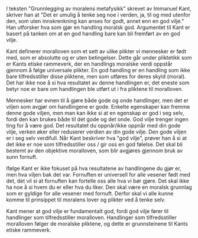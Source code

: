 I teksten "Grunnlegging av moralens metafysikk" skrevet av Immanuel Kant, skriver han at  "Det er umulig å tenke seg noe i verden, ja, til og med utenfor den, som uten innskrenkning kan anses for godt, annet enn en god vilje." Han utforsker hva som gjør en handling moralsk god. Argumentet til Kant er basert på tanken om at en god handling  bare kan bli fremført av en god vilje. 

Kant definerer moralloven som et sett av ulike plikter vi mennesker er født med, som er absolutte og er uten betingelser. Dette går under pliktetikk som er Kants etiske rammeverk, der en handlings moralske verdi oppstår gjennom å følge universale plikter. En god handling er en handling som ikke bare tilfredsstiller disse pliktene, men som utføres for deres skyld (moral). Det har ikke noe å si hva resultatet av denne handlingen er, det eneste som betyr noe er bare om handlingen ble utført ut i fra pliktene til moralloven. 

Mennesker har evnen til å gjøre både gode og onde handlinger, men det er viljen som avgjør om handlingene er gode. Enkelte egenskaper kan fremme denne gode viljen, men man kan ikke si at en egenskap er god i seg selv, fordi den kan brukes både til det gode og det onde. God vilje trenger ingen ting for å være god. Det resultatet du oppnår/ikke oppnår med din gode vilje, verken øker eller reduserer verdien av din gode vilje. Den gode viljen er i seg selv verdifull. Når Kant beskriver hva "god vilje", prøver han å si at det ikke er noe som tilfredsstiller oss / gir oss en god følelse. Det skal bli bestemt av den objektive moralloven, som blir avgjøres gjennom bruk av sunn fornuft. 

Ifølge Kant er ikke fokuset på hva resultatene av handlingene du gjør er, men hva viljen bak det var. Fornuften er universell for alle vesener født med det, det vil si at fornuften kan fortelle oss alle hva vi bør gjøre. Det skal ikke ha noe å si hvem du er eller hva du liker. Den skal være en moralsk grunnlag som er gyldige for alle vesener med fornuft. Derfor skal vi alle kunne komme til prinsippet til moralens lover og plikter ved å tenke selv. 

Kant mener at god vilje er fundamentalt god, fordi god vilje fører til handlinger som tilfredsstiller moralloven. Handlinger som tilfredsstiller moralloven følger de moralske pliktene, og dette er grunnsteinene til Kants etiske rammeverk. 
